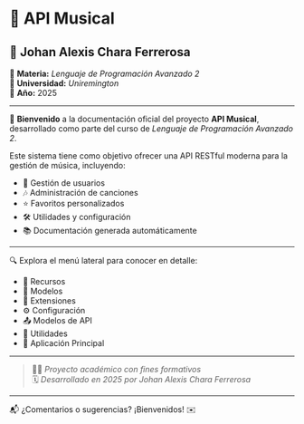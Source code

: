 # 🎵 API Musical

## 👤 Johan Alexis Chara Ferrerosa

📘 **Materia:** *Lenguaje de Programación Avanzado 2*  
🏫 **Universidad:** *Uniremington*  
📅 **Año:** 2025

---

🎯 **Bienvenido** a la documentación oficial del proyecto **API Musical**, desarrollado como parte del curso de *Lenguaje de Programación Avanzado 2*.

Este sistema tiene como objetivo ofrecer una API RESTful moderna para la gestión de música, incluyendo:

- 👥 Gestión de usuarios
- 🎶 Administración de canciones
- ⭐ Favoritos personalizados
- 🛠️ Utilidades y configuración
- 📚 Documentación generada automáticamente

---

🔍 Explora el menú lateral para conocer en detalle:

- 📁 Recursos
- 🧱 Modelos
- 🧩 Extensiones
- ⚙️ Configuración
- 📤 Modelos de API
- 🧰 Utilidades
- 🚀 Aplicación Principal

---

> 🧑‍💻 *Proyecto académico con fines formativos*  
> 🗓️ *Desarrollado en 2025 por Johan Alexis Chara Ferrerosa*

---

📬 ¿Comentarios o sugerencias? ¡Bienvenidos! ✉️
